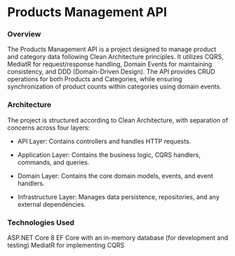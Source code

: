 # Products Management API
### Overview
The Products Management API is a project designed to manage product and category data following Clean Architecture principles. It utilizes CQRS, MediatR for request/response handling, Domain Events for maintaining consistency, and DDD (Domain-Driven Design). The API provides CRUD operations for both Products and Categories, while ensuring synchronization of product counts within categories using domain events.

### Architecture
The project is structured according to Clean Architecture, with separation of concerns across four layers:

* API Layer: Contains controllers and handles HTTP requests.

* Application Layer: Contains the business logic, CQRS handlers, commands, and queries.

* Domain Layer: Contains the core domain models, events, and event handlers.

* Infrastructure Layer: Manages data persistence, repositories, and any external dependencies.

### Technologies Used
ASP.NET Core 8
EF Core with an in-memory database (for development and testing)
MediatR for implementing CQRS
